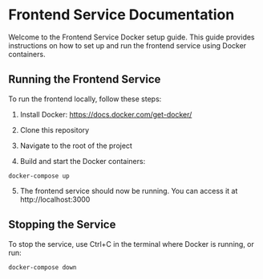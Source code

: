 # Frontend Service Documentation

Welcome to the Frontend Service Docker setup guide. This guide provides instructions on how to set up and run the frontend service using Docker containers.

## Running the Frontend Service

To run the frontend locally, follow these steps:

1. Install Docker: https://docs.docker.com/get-docker/

2. Clone this repository

3. Navigate to the root of the project

4. Build and start the Docker containers:
```
docker-compose up
```

5. The frontend service should now be running. You can access it at http://localhost:3000

## Stopping the Service

To stop the service, use Ctrl+C in the terminal where Docker is running, or run:
```
docker-compose down
```
